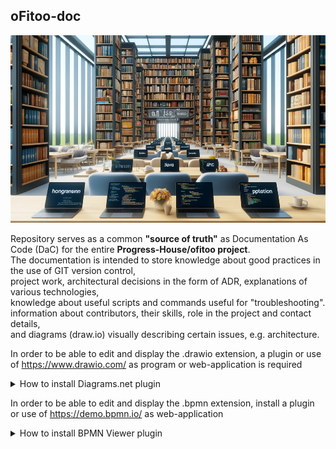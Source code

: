 ## oFitoo-doc
<img src="resources/img/visualization-of-library.png" width="600" height="300">

Repository serves as a common **"source of truth"** as Documentation As Code (DaC) for the entire **Progress-House/ofitoo project**.  
The documentation is intended to store knowledge about good practices in the use of GIT version control,  
project work, architectural decisions in the form of ADR, explanations of various technologies,  
knowledge about useful scripts and commands useful for "troubleshooting".  
information about contributors, their skills, role in the project and contact details,  
and diagrams (draw.io) visually describing certain issues, e.g. architecture.  

In order to be able to edit and display the .drawio extension, 
a plugin or use of https://www.drawio.com/ as program or web-application is required
<details>
  <summary>How to install Diagrams.net plugin</summary>

   <img src="resources/img/how-to-install-diagrams-net.png" width="800" height="500">

</details>

In order to be able to edit and display the .bpmn extension, install
a plugin or use of https://demo.bpmn.io/ as web-application
<details>
  <summary>How to install BPMN Viewer plugin</summary>

   <img src="resources/img/how-to-install-bpmn-plugin.png" width="800" height="500">

</details>
